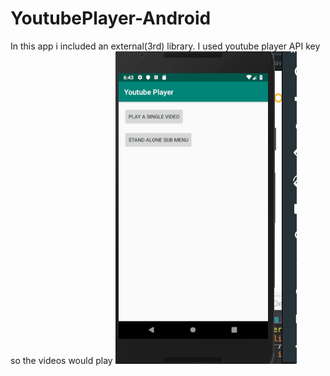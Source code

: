 # YoutubePlayer-Android
In this app i included an external(3rd) library. I used youtube player API key so the videos would play
![image](https://github.com/assemalturifi/YoutubePlayer-Android/blob/master/Screen%20Shot%202019-01-04%20at%206.43.04%20PM.png)
